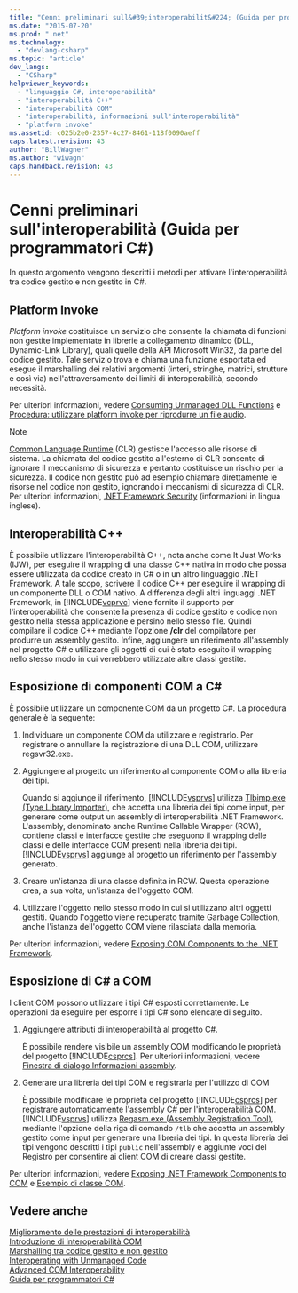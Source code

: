 ```yaml
---
title: "Cenni preliminari sull&#39;interoperabilit&#224; (Guida per programmatori C#) | Microsoft Docs"
ms.date: "2015-07-20"
ms.prod: ".net"
ms.technology: 
  - "devlang-csharp"
ms.topic: "article"
dev_langs: 
  - "CSharp"
helpviewer_keywords: 
  - "linguaggio C#, interoperabilità"
  - "interoperabilità C++"
  - "interoperabilità COM"
  - "interoperabilità, informazioni sull'interoperabilità"
  - "platform invoke"
ms.assetid: c025b2e0-2357-4c27-8461-118f0090aeff
caps.latest.revision: 43
author: "BillWagner"
ms.author: "wiwagn"
caps.handback.revision: 43
---
```

# Cenni preliminari sull&#39;interoperabilit&#224; (Guida per programmatori C#)
In questo argomento vengono descritti i metodi per attivare l'interoperabilità tra codice gestito e non gestito in C\#.  
  
## Platform Invoke  
 *Platform invoke* costituisce un servizio che consente la chiamata di funzioni non gestite implementate in librerie a collegamento dinamico \(DLL, Dynamic\-Link Library\), quali quelle della API Microsoft Win32, da parte del codice gestito.  Tale servizio trova e chiama una funzione esportata ed esegue il marshalling dei relativi argomenti \(interi, stringhe, matrici, strutture e così via\) nell'attraversamento dei limiti di interoperabilità, secondo necessità.  
  
 Per ulteriori informazioni, vedere [Consuming Unmanaged DLL Functions](../Topic/Consuming%20Unmanaged%20DLL%20Functions.md) e [Procedura: utilizzare platform invoke per riprodurre un file audio](../../../csharp/programming-guide/interop/how-to-use-platform-invoke-to-play-a-wave-file.md).  
  
> [!NOTE]
>  [Common Language Runtime](../Topic/Common%20Language%20Runtime%20\(CLR\).md) \(CLR\) gestisce l'accesso alle risorse di sistema.  La chiamata del codice gestito all'esterno di CLR consente di ignorare il meccanismo di sicurezza e pertanto costituisce un rischio per la sicurezza.  Il codice non gestito può ad esempio chiamare direttamente le risorse nel codice non gestito, ignorando i meccanismi di sicurezza di CLR.  Per ulteriori informazioni, [.NET Framework Security](http://go.microsoft.com/fwlink/?LinkId=37122) \(informazioni in lingua inglese\).  
  
## Interoperabilità C\+\+  
 È possibile utilizzare l'interoperabilità C\+\+, nota anche come It Just Works \(IJW\), per eseguire il wrapping di una classe C\+\+ nativa in modo che possa essere utilizzata da codice creato in C\# o in un altro linguaggio .NET Framework.  A tale scopo, scrivere il codice C\+\+ per eseguire il wrapping di un componente DLL o COM nativo.  A differenza degli altri linguaggi .NET Framework, in [!INCLUDE[vcprvc](../../../csharp/programming-guide/interop/includes/vcprvc-md.md)] viene fornito il supporto per l'interoperabilità che consente la presenza di codice gestito e codice non gestito nella stessa applicazione e persino nello stesso file.  Quindi compilare il codice C\+\+ mediante l'opzione **\/clr** del compilatore per produrre un assembly gestito.  Infine, aggiungere un riferimento all'assembly nel progetto C\# e utilizzare gli oggetti di cui è stato eseguito il wrapping nello stesso modo in cui verrebbero utilizzate altre classi gestite.  
  
## Esposizione di componenti COM a C\#  
 È possibile utilizzare un componente COM da un progetto C\#.  La procedura generale è la seguente:  
  
1.  Individuare un componente COM da utilizzare e registrarlo.  Per registrare o annullare la registrazione di una DLL COM, utilizzare regsvr32.exe.  
  
2.  Aggiungere al progetto un riferimento al componente COM o alla libreria dei tipi.  
  
     Quando si aggiunge il riferimento, [!INCLUDE[vsprvs](../../../csharp/includes/vsprvs-md.md)] utilizza [Tlbimp.exe \(Type Library Importer\)](../Topic/Tlbimp.exe%20\(Type%20Library%20Importer\).md), che accetta una libreria dei tipi come input, per generare come output un assembly di interoperabilità .NET Framework.  L'assembly, denominato anche Runtime Callable Wrapper \(RCW\), contiene classi e interfacce gestite che eseguono il wrapping delle classi e delle interfacce COM presenti nella libreria dei tipi.   [!INCLUDE[vsprvs](../../../csharp/includes/vsprvs-md.md)] aggiunge al progetto un riferimento per l'assembly generato.  
  
3.  Creare un'istanza di una classe definita in RCW.  Questa operazione crea, a sua volta, un'istanza dell'oggetto COM.  
  
4.  Utilizzare l'oggetto nello stesso modo in cui si utilizzano altri oggetti gestiti.  Quando l'oggetto viene recuperato tramite Garbage Collection, anche l'istanza dell'oggetto COM viene rilasciata dalla memoria.  
  
 Per ulteriori informazioni, vedere [Exposing COM Components to the .NET Framework](../Topic/Exposing%20COM%20Components%20to%20the%20.NET%20Framework.md).  
  
## Esposizione di C\# a COM  
 I client COM possono utilizzare i tipi C\# esposti correttamente.  Le operazioni da eseguire per esporre i tipi C\# sono elencate di seguito.  
  
1.  Aggiungere attributi di interoperabilità al progetto C\#.  
  
     È possibile rendere visibile un assembly COM modificando le proprietà del progetto [!INCLUDE[csprcs](../../../csharp/includes/csprcs-md.md)].  Per ulteriori informazioni, vedere [Finestra di dialogo Informazioni assembly](/visual-studio/ide/reference/assembly-information-dialog-box).  
  
2.  Generare una libreria dei tipi COM e registrarla per l'utilizzo di COM  
  
     È possibile modificare le proprietà del progetto [!INCLUDE[csprcs](../../../csharp/includes/csprcs-md.md)] per registrare automaticamente l'assembly C\# per l'interoperabilità COM.  [!INCLUDE[vsprvs](../../../csharp/includes/vsprvs-md.md)] utilizza [Regasm.exe \(Assembly Registration Tool\)](../Topic/Regasm.exe%20\(Assembly%20Registration%20Tool\).md), mediante l'opzione della riga di comando `/tlb` che accetta un assembly gestito come input per generare una libreria dei tipi.  In questa libreria dei tipi vengono descritti i tipi `public` nell'assembly e aggiunte voci del Registro per consentire ai client COM di creare classi gestite.  
  
 Per ulteriori informazioni, vedere [Exposing .NET Framework Components to COM](../Topic/Exposing%20.NET%20Framework%20Components%20to%20COM.md) e [Esempio di classe COM](../../../csharp/programming-guide/interop/example-com-class.md).  
  
## Vedere anche  
 [Miglioramento delle prestazioni di interoperabilità](http://go.microsoft.com/fwlink/?LinkId=99564)   
 [Introduzione di interoperabilità COM](http://go.microsoft.com/fwlink/?LinkId=112406)   
 [Marshalling tra codice gestito e non gestito](http://go.microsoft.com/fwlink/?LinkId=112398)   
 [Interoperating with Unmanaged Code](../Topic/Interoperating%20with%20Unmanaged%20Code.md)   
 [Advanced COM Interoperability](http://msdn.microsoft.com/it-it/3ada36e5-2390-4d70-b490-6ad8de92f2fb)   
 [Guida per programmatori C\#](../../../csharp/programming-guide/index.md)